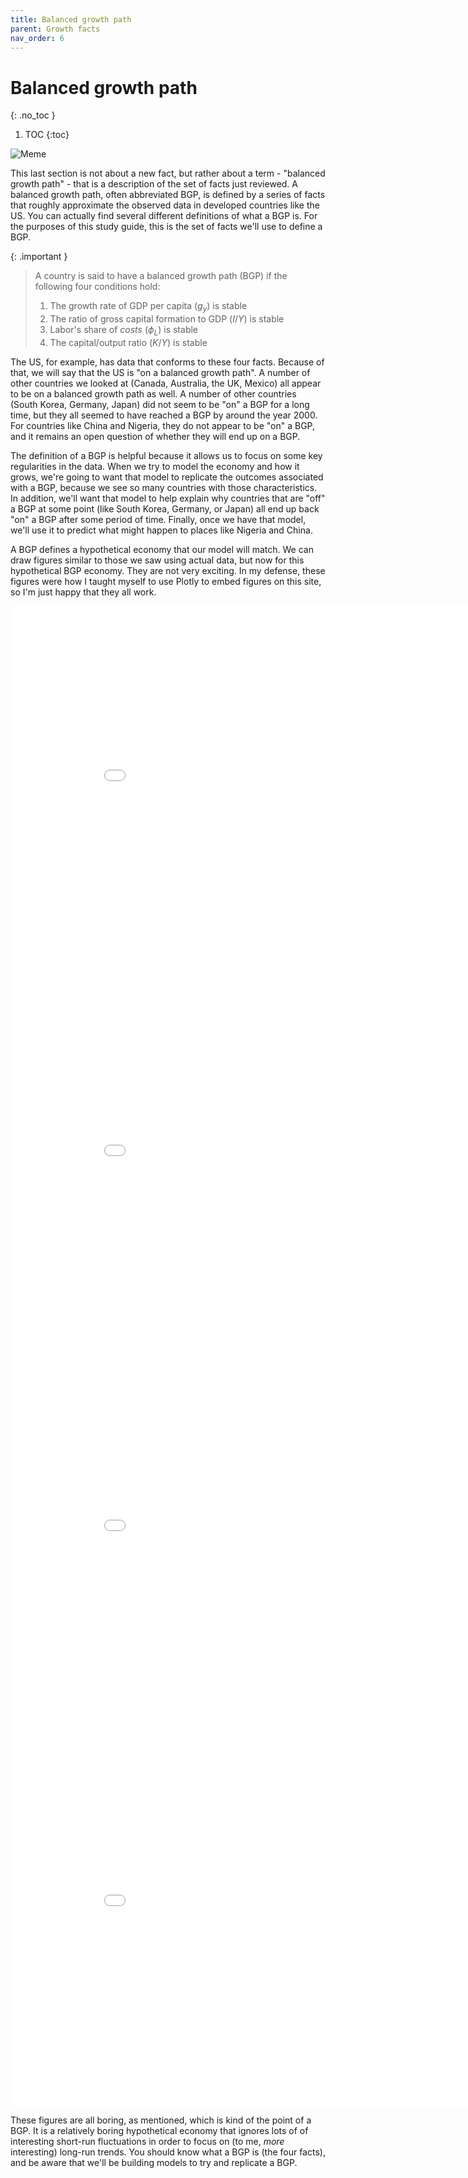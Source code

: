 ```yaml
---
title: Balanced growth path
parent: Growth facts
nav_order: 6
---
```


# Balanced growth path
{: .no_toc }

1. TOC 
{:toc}

![Meme](meme_bgp.png)


This last section is not about a new fact, but rather about a term - "balanced growth path" - that is a description of the set of facts just reviewed. A balanced growth path, often abbreviated BGP, is defined by a series of facts that roughly approximate the observed data in developed countries like the US. You can actually find several different definitions of what a BGP is. For the purposes of this study guide, this is the set of facts we'll use to define a BGP.

{: .important }
> A country is said to have a balanced growth path (BGP) if the following four conditions hold:
> 1. The growth rate of GDP per capita ($g_y$) is stable
> 2. The ratio of gross capital formation to GDP ($I/Y$) is stable
> 3. Labor's share of *costs* ($\phi_L$) is stable
> 4. The capital/output ratio ($K/Y$) is stable

The US, for example, has data that conforms to these four facts. Because of that, we will say that the US is "on a balanced growth path". A number of other countries we looked at (Canada, Australia, the UK, Mexico) all appear to be on a balanced growth path as well. A number of other countries (South Korea, Germany, Japan) did not seem to be "on" a BGP for a long time, but they all seemed to have reached a BGP by around the year 2000. For countries like China and Nigeria, they do not appear to be "on" a BGP, and it remains an open question of whether they will end up on a BGP.

The definition of a BGP is helpful because it allows us to focus on some key regularities in the data. When we try to model the economy and how it grows, we're going to want that model to replicate the outcomes associated with a BGP, because we see so many countries with those characteristics. In addition, we'll want that model to help explain why countries that are "off" a BGP at some point (like South Korea, Germany, or Japan) all end up back "on" a BGP after some period of time. Finally, once we have that model, we'll use it to predict what might happen to places like Nigeria and China.

A BGP defines a hypothetical economy that our model will match. We can draw figures similar to those we saw using actual data, but now for this hypothetical BGP economy. They are not very exciting. In my defense, these figures were how I taught myself to use Plotly to embed figures on this site, so I'm just happy that they all work. 

<iframe width="900" height="600" frameborder="0" scrolling="no" src="//plotly.com/~dvollrath/41.embed"></iframe>

<iframe width="900" height="600" frameborder="0" scrolling="no" src="//plotly.com/~dvollrath/43.embed"></iframe>

<iframe width="900" height="600" frameborder="0" scrolling="no" src="//plotly.com/~dvollrath/45.embed"></iframe>

<iframe width="900" height="600" frameborder="0" scrolling="no" src="//plotly.com/~dvollrath/47.embed"></iframe>

These figures are all boring, as mentioned, which is kind of the point of a BGP. It is a relatively boring hypothetical economy that ignores lots of of interesting short-run fluctuations in order to focus on (to me, *more* interesting) long-run trends. You should know what a BGP is (the four facts), and be aware that we'll be building models to try and replicate a BGP.